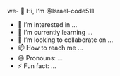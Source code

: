 we- 👋 Hi, I’m @Israel-code511
- 👀 I’m interested in ...
- 🌱 I’m currently learning ...
- 💞️ I’m looking to collaborate on ...
- 📫 How to reach me ...
- 😄 Pronouns: ...
- ⚡ Fun fact: ...

<!--crate web -
Israel-code511/Israel-code511 is a ✨ special ✨ repository because its `README.md` (this file) appears on you
